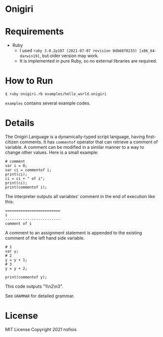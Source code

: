 # Onigiri

# Requirements

* Ruby
  * I used `ruby 3.0.2p107 (2021-07-07 revision 0db68f0233) [x86_64-darwin19]`, but older version may work.
  * It is implemented in pure Ruby, so no external libraries are required.


# How to Run

```
$ ruby onigiri.rb examples/hello_world.onigiri
```

`examples` contains several example codes.


# Details

The Onigiri Language is a dynamically-typed script language, having first-citizen comments. It has `commentof` operator that can retrieve a comment of variable. A comment can be modified in a similar manner to a way to change other values. Here is a small example:

```
# comment
var i = 0;
var ci = commentof i;
print(ci);
ci = ci + " of i";
print(ci);
print(commentof i);
```

The interpreter outputs all variables' comment in the end of execution like this:

```
=========================
i
-------------------------
comment of i
```

A comment to an assignment statement is appended to the existing comment of the left hand side variable.

```
# 1
var y;
# 2
y = y + 1;
# 3
y = y + 2;

print(commentof y);
```

This code outputs "1\n2\n3".

See `GRAMMAR` for detailed grammar.


# License

MIT License
Copyright 2021 nsfisis
